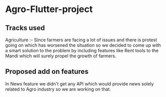 # Agro-Flutter-project

## Tracks used
Agriculture :- Since farmers are facing a lot of issues and there is protest going on which has worsened the situation so we decided to come up with a smart solution to the problem by including features like Rent tools to the Mandi which will surely propel the growth of farmers.

## Proposed add on features
 In News feature we didn't get any API which would provide news solely related to Agro industry so we are working on that.
